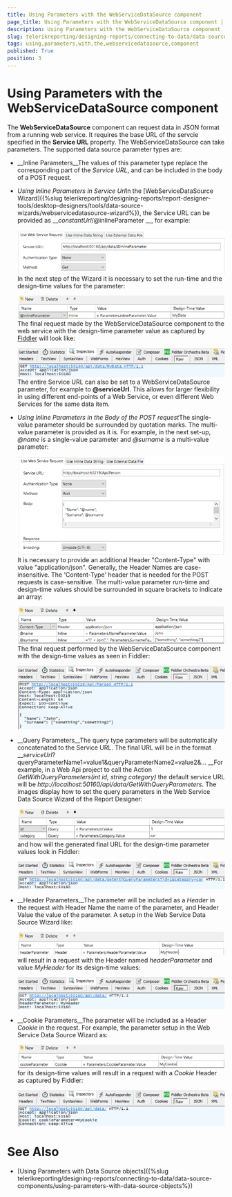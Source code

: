 ```yaml
---
title: Using Parameters with the WebServiceDataSource component
page_title: Using Parameters with the WebServiceDataSource component | for Telerik Reporting Documentation
description: Using Parameters with the WebServiceDataSource component
slug: telerikreporting/designing-reports/connecting-to-data/data-source-components/webservicedatasource-component/using-parameters-with-the-webservicedatasource-component
tags: using,parameters,with,the,webservicedatasource,component
published: True
position: 3
---
```


# Using Parameters with the WebServiceDataSource component



The __WebServiceDataSource__ component can request data in JSON format from a running web service.
        It requires the base URL of the servcie specified in the __Service URL__ property.
        The WebServiceDataSource can take parameters. The supported data source parameter types are:
      

* __Inline Parameters__The values of this parameter type replace the corresponding part of the *Service URL*,
            and can be included in the body of a POST request.
          

* *Using Inline Parameters in Service Url*In the [WebServiceDataSource Wizard]({%slug telerikreporting/designing-reports/report-designer-tools/desktop-designers/tools/data-source-wizards/webservicedatasource-wizard%}), the Service URL can be provided as
                __*constantUrl*/@inlineParameter
                __, for example:
                
  ![Web Service Data Source Urlx 750](images/WebServiceDataSourceUrlx750.png)In the next step of the Wizard it is necessary to set the run-time and the design-time values for the parameter:
                
  ![Web Service Data Source Inline Parameterx 750](images/WebServiceDataSourceInlineParameterx750.png)The final request made by the WebServiceDataSource component to the web service with the design-time
                parameter value as captured by
                [Fiddler](https://www.telerik.com/download/fiddler)                will look like:
                
  ![Web Service Data Source Inline Parameter Request Urlx 750](images/WebServiceDataSourceInlineParameterRequestUrlx750.png)The entire Service URL can also be set to a WebServiceDataSource parameter, for example to
                __@serviceUrl__. This allows for larger flexibility in using different end-points of a Web Service,
                or even different Web Services for the same data item.
              

* *Using Inline Parameters in the Body of the POST request*The single-value parameter should be surrounded by quotation marks. The multi-value parameter is provided as it is.
                For example, in the next set-up, *@name* is a single-value parameter and
                *@surname* is a multi-value parameter:
                
  ![Web Service Data Source Url Bodyx 750](images/WebServiceDataSourceUrlBodyx750.png)It is necessary to provide an additional Header "Content-Type" with value "application/json". Generally, the Header
                Names are case-insensitive. The 'Content-Type' header that is needed for the POST requests is case-sensitive.
              The multi-value parameter run-time and design-time values should be surrounded in square brackets to indicate
                an array:
                
  ![Web Service Data Source Inline Parameter Bodyx 750](images/WebServiceDataSourceInlineParameterBodyx750.png)The final request performed by the WebServiceDataSource component with the design-time values as seen in Fiddler:
                
  ![Web Service Data Source Inline Parameter Request Url Bodyx 750](images/WebServiceDataSourceInlineParameterRequestUrlBodyx750.png)

* __Query Parameters__The query type parameters will be automatically concatenated to the Service URL. The final URL will be in the format
          __*serviceUrl*?queryParameterName1=value1&queryParameterName2=value2&...
            __For example, in a Web Api project to call the Action *GetWithQueryParameters(int id, string category)*            the default service URL will be *http://localhost:50160/api/data/GetWithQueryParameters*.
            The images display how to set the query parameters in the Web Service Data Source Wizard of the Report Designer:
            
  ![Web Service Data Source Query Parameterx 750](images/WebServiceDataSourceQueryParameterx750.png)and how will the generated final URL for the design-time parameter values look in Fiddler:
            
  ![Web Service Data Source Query Parameter Request Urlx 750](images/WebServiceDataSourceQueryParameterRequestUrlx750.png)

* __Header Parameters__The parameter will be included as a *Header* in the request with Header Name the name of
            the parameter, and Header Value the value of the parameter. A setup in the Web Service Data Source Wizard like:
            
  ![Web Service Data Source Header Parameterx 750](images/WebServiceDataSourceHeaderParameterx750.png)will result in a request with the Header named *headerParameter* and value
            *MyHeader* for its design-time values:
            
  ![Web Service Data Source Header Parameter Request Urlx 750](images/WebServiceDataSourceHeaderParameterRequestUrlx750.png)

* __Cookie Parameters__The parameter will be included as a Header *Cookie* in the request.
            For example, the parameter setup in the Web Service Data Source Wizard as:
            
  ![Web Service Data Source Cookie Parameterx 750](images/WebServiceDataSourceCookieParameterx750.png)for its design-time values will result in a request with a *Cookie* Header as captured 
            by Fiddler:
            
  ![Web Service Data Source Cookie Parameter Request Urlx 750](images/WebServiceDataSourceCookieParameterRequestUrlx750.png)

# See Also


 * [Using Parameters with Data Source objects]({%slug telerikreporting/designing-reports/connecting-to-data/data-source-components/using-parameters-with-data-source-objects%})
